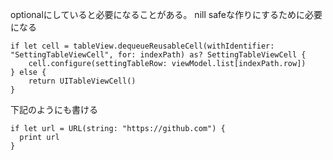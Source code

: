 optionalにしていると必要になることがある。
nill safeな作りにするために必要になる

```
if let cell = tableView.dequeueReusableCell(withIdentifier: "SettingTableViewCell", for: indexPath) as? SettingTableViewCell {
    cell.configure(settingTableRow: viewModel.list[indexPath.row])
} else {
    return UITableViewCell()
}
```

下記のようにも書ける

```
if let url = URL(string: "https://github.com") {
  print url
}
```
